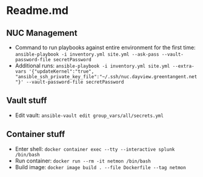 # Readme.md

## NUC Management
- Command to run playbooks against entire environment for the first time: `ansible-playbook -i inventory.yml site.yml --ask-pass --vault-password-file secretPassword`
- Additional runs: `ansible-playbook -i inventory.yml site.yml --extra-vars '{"updateKernel":"true", "ansible_ssh_private_key_file":"~/.ssh/nuc.dayview.greentangent.net"}' --vault-password-file secretPassword`

## Vault stuff
- Edit vault: `ansible-vault edit group_vars/all/secrets.yml`


## Container stuff
- Enter shell: `docker container exec --tty --interactive splunk /bin/bash`
- Run container: `docker run --rm -it netmon /bin/bash`
- Build image: `docker image build . --file Dockerfile --tag netmon`
